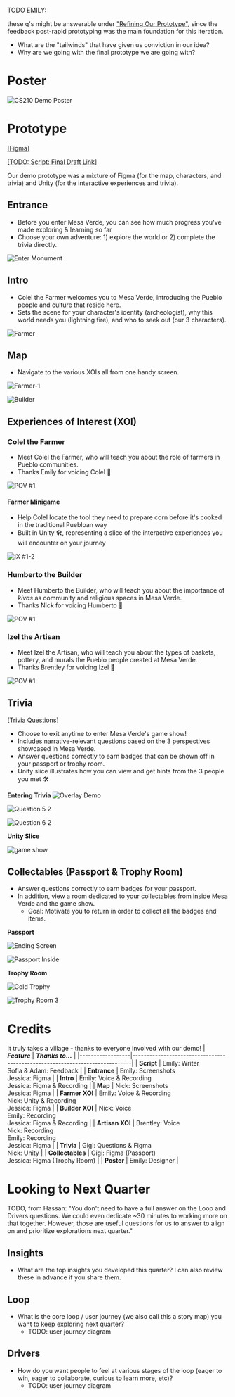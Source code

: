 TODO EMILY: 

these q's might be answerable under ["Refining Our Prototype"](https://github.com/cs210/2022-Meta2/wiki/05.0:-Refining-Our-Prototype), since the feedback post-rapid prototyping was the main foundation for this iteration. 

* What are the "tailwinds" that have given us conviction in our idea?
* Why are we going with the final prototype we are going with?

# Poster
![CS210 Demo Poster](https://user-images.githubusercontent.com/17817708/157810580-a9b642fc-b0dc-4013-b963-4d113c672ffe.png)

# Prototype
[[Figma]](https://www.figma.com/proto/hRpETb4iWhGwjOG1itKpex/Demo%3A-Mesa-Verde?page-id=201%3A990&node-id=201%3A1053&viewport=241%2C48%2C0.47&scaling=contain&starting-point-node-id=201%3A1053&show-proto-sidebar=1)

[[TODO: Script: Final Draft Link]](google.com)

Our demo prototype was a mixture of Figma (for the map, characters, and trivia) and Unity (for the interactive experiences and trivia).

## Entrance
* Before you enter Mesa Verde, you can see how much progress you've made exploring & learning so far
* Choose your own adventure: 1) explore the world or 2) complete the trivia directly.

![Enter Monument](https://user-images.githubusercontent.com/17817708/157815693-6b5ecdb4-66ce-4b21-9b9f-a298655e2a6a.png)

## Intro
* Colel the Farmer welcomes you to Mesa Verde, introducing the Pueblo people and culture that reside here.
* Sets the scene for your character's identity (archeologist), why this world needs you (lightning fire), and who to seek out (our 3 characters).

![Farmer](https://user-images.githubusercontent.com/17817708/157816733-83a5a993-9456-4cb1-a8d2-3fab09873d61.png)

## Map
* Navigate to the various XOIs all from one handy screen.

![Farmer-1](https://user-images.githubusercontent.com/17817708/157817151-d2321df9-8005-4181-8e06-3e4cb95377c7.png)

![Builder](https://user-images.githubusercontent.com/17817708/157820762-ded10505-6220-4640-a582-bd8d171addd7.png)


## Experiences of Interest (XOI)
### Colel the Farmer
* Meet Colel the Farmer, who will teach you about the role of farmers in Pueblo communities.
* Thanks Emily for voicing Colel 🎤

![POV #1](https://user-images.githubusercontent.com/17817708/157821653-de4f722e-e9ae-46f1-819f-00d73ecf3509.png)


#### Farmer Minigame
* Help Colel locate the tool they need to prepare corn before it's cooked in the traditional Puebloan way
* Built in Unity 🛠, representing a slice of the interactive experiences you will encounter on your journey

![IX #1-2](https://user-images.githubusercontent.com/17817708/157821935-6ec80717-e07f-45bb-8326-526c5bf12ca9.png)

### Humberto the Builder
* Meet Humberto the Builder, who will teach you about the importance of _kivas_ as community and religious spaces in Mesa Verde.
* Thanks Nick for voicing Humberto 🎤

![POV #1](https://user-images.githubusercontent.com/17817708/157825349-94a45ed4-6f91-41ac-8069-a740687f8e08.png)

### Izel the Artisan
* Meet Izel the Artisan, who will teach you about the types of baskets, pottery, and murals the Pueblo people created at Mesa Verde.
* Thanks Brentley for voicing Izel 🎤

![POV #1](https://user-images.githubusercontent.com/17817708/157825610-10e43c69-2d42-4a4f-bb75-772e5dc352bf.png)


## Trivia
[[Trivia Questions]](https://docs.google.com/document/d/1lCOQJV91gxCc38V-8ZAvVmFbs9NWDRoQWBRebsQ_L9A/edit?usp=sharing)

* Choose to exit anytime to enter Mesa Verde's game show!
* Includes narrative-relevant questions based on the 3 perspectives showcased in Mesa Verde.
* Answer questions correctly to earn badges that can be shown off in your passport or trophy room.
* Unity slice illustrates how you can view and get hints from the 3 people you met 🛠

**Entering Trivia**
![Overlay Demo](https://user-images.githubusercontent.com/17817708/157829447-07bc5225-02bf-42a8-9dc2-d4582885d76a.png)

![Question 5 2](https://user-images.githubusercontent.com/17817708/157829929-1bc13b69-e05f-4315-a756-1b1baa0bd991.png)

![Question 6 2](https://user-images.githubusercontent.com/17817708/157829951-200105ca-0537-462f-9727-f7e859a9df82.png)

**Unity Slice**

![game show](https://user-images.githubusercontent.com/17817708/157832461-1e111aad-5596-4a0d-b093-3de28c776372.png)


## Collectables (Passport & Trophy Room)
* Answer questions correctly to earn badges for your passport.
* In addition, view a room dedicated to your collectables from inside Mesa Verde and the game show.
    * Goal: Motivate you to return in order to collect all the badges and items.

**Passport**

![Ending Screen](https://user-images.githubusercontent.com/17817708/157830011-142b6a5e-e943-4646-882b-f4cdb18a3a0c.png)

![Passport Inside](https://user-images.githubusercontent.com/17817708/157831463-827fda20-c629-4af7-afe6-3c2d01d959e2.png)

**Trophy Room**

![Gold Trophy](https://user-images.githubusercontent.com/17817708/157831793-7d73eacd-0131-4da8-bca0-ca464b04f030.png)

![Trophy Room 3](https://user-images.githubusercontent.com/17817708/157831825-1efb91e7-2dc8-465f-8789-43c3959cfd40.png)

# Credits
It truly takes a village - thanks to everyone involved with our demo!
| **_Feature_**    | **_Thanks to..._**                                                          |
|------------------|-----------------------------------------------------------------------------|
| **Script**       | Emily: Writer<br> Sofia & Adam: Feedback                                    |
| **Entrance**     | Emily: Screenshots<br> Jessica: Figma                                       |
| **Intro**        | Emily: Voice & Recording<br> Jessica: Figma & Recording                     |
| **Map**          | Nick: Screenshots<br> Jessica: Figma                                        |
| **Farmer XOI**   | Emily: Voice & Recording<br> Nick: Unity & Recording<br> Jessica: Figma     |
| **Builder XOI**  | Nick: Voice<br> Emily: Recording<br> Jessica: Figma & Recording             |
| **Artisan XOI**  | Brentley: Voice<br> Nick: Recording<br> Emily: Recording<br> Jessica: Figma |
| **Trivia**       | Gigi: Questions & Figma<br> Nick: Unity                                     |
| **Collectables** | Gigi: Figma (Passport)<br> Jessica: Figma (Trophy Room)                     |
| **Poster**       | Emily: Designer                                                             |

# Looking to Next Quarter
TODO, from Hassan: "You don't need to have a full answer on the Loop and Drivers questions. We could even dedicate ~30 minutes to working more on that together. However, those are useful questions for us to answer to align on and prioritize explorations next quarter."

## Insights
* What are the top insights you developed this quarter? I can also review these in advance if you share them.

## Loop
* What is the core loop / user journey (we also call this a story map) you want to keep exploring next quarter?
    * TODO: user journey diagram

## Drivers
* How do you want people to feel at various stages of the loop (eager to win, eager to collaborate, curious to learn more, etc)? 
    * TODO: user journey diagram
